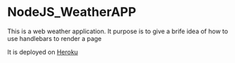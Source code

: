 # NodeJS_WeatherAPP

This is a web weather application. It purpose is to give a brife idea of how to use handlebars to render a page

It is deployed on [Heroku](https://michael-weather-application.herokuapp.com/)
